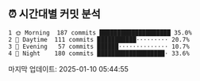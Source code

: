 ## ⏰ 시간대별 커밋 분석

```text
1 🌞 Morning  187 commits ████████████████████ 35.0%
2 🏢 Daytime  111 commits ███████████⋅⋅⋅⋅⋅⋅⋅⋅⋅ 20.7%
3 🌆 Evening   57 commits ██████⋅⋅⋅⋅⋅⋅⋅⋅⋅⋅⋅⋅⋅⋅ 10.7%
4 🌙 Night    180 commits ███████████████████⋅ 33.6%
```

마지막 업데이트: 2025-01-10 05:44:55
